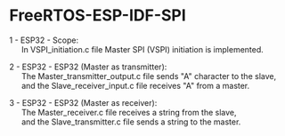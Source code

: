 # FreeRTOS-ESP-IDF-SPI
1 - ESP32 - Scope:<br> 
    &emsp;&nbsp;&nbsp;In VSPI_initiation.c file Master SPI (VSPI) initiation is implemented.
    
2 - ESP32 - ESP32 (Master as transmitter):<br> 
    &emsp;&nbsp;&nbsp;The Master_transmitter_output.c file sends "A" character to the slave,<br> 
    &emsp;&nbsp;&nbsp;and the Slave_receiver_input.c file receives "A" from a master.
    
3 - ESP32 - ESP32 (Master as receiver):<br> 
    &emsp;&nbsp;&nbsp;The Master_receiver.c file receives a string from the slave,<br> 
    &emsp;&nbsp;&nbsp;and the Slave_transmitter.c file sends a string to the master.

